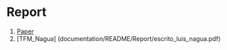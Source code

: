 Report
========

1.  [Paper](documentation/README/Report/ROSO18_0020_MS.pdf)
2.  [TFM_Nagua] (documentation/README/Report/escrito_luis_nagua.pdf)
